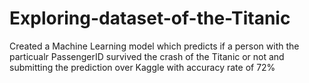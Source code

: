# Exploring-dataset-of-the-Titanic

Created a Machine Learning model which predicts if a person with the particualr PassengerID survived the crash of the Titanic or not and submitting the prediction over Kaggle with accuracy rate of 72%

